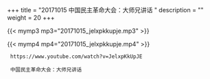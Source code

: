 +++
title = "20171015  中国民主革命大会：大师兄讲话 "
description = ""
weight = 20
+++

{{< mymp3 mp3="20171015_jelxpkkupje.mp3" >}}

{{< mymp4 mp4="20171015_jelxpkkupje.mp4" >}}

     https://www.youtube.com/watch?v=JelxpKkUpJE 
     
     中国民主革命大会：大师兄讲话 
